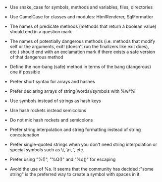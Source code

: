 - Use snake_case for symbols, methods and variables, files, directories
- Use CamelCase for classes and modules: HtmlRenderer, SqlFormatter
- The names of predicate methods (methods that return a boolean value) should end in a question mark
- The names of potentially dangerous methods (i.e. methods that modify self or the arguments, exit! (doesn't run the finalizers like exit does), etc.) should end with an exclamation mark if there exists a safe version of that dangerous method
- Define the non-bang (safe) method in terms of the bang (dangerous) one if possible

- Prefer short syntax for arrays and hashes
- Prefer declaring arrays of string(words)/symbols with %w/%i
- Use symbols instead of strings as hash keys
- Use hash rockets instead semicolons
- Do not mix hash rockets and semicolons
- Prefer string interpolation and string formatting instead of string concatenation
- Prefer single-quoted strings when you don't need string interpolation or special symbols such as \t, \n, ', etc.

- Prefer using "%()", "%Q()" and "%q()" for escaping
- Avoid the use of %s. It seems that the community has decided :"some string" is the preferred way to create a symbol with spaces in it